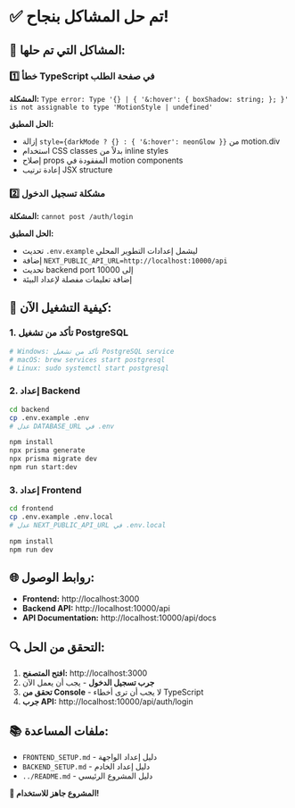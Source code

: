 # ✅ تم حل المشاكل بنجاح!

## 🔧 المشاكل التي تم حلها:

### 1️⃣ خطأ TypeScript في صفحة الطلب
**المشكلة:** `Type error: Type '{} | { '&:hover': { boxShadow: string; }; }' is not assignable to type 'MotionStyle | undefined'`

**الحل المطبق:**
- إزالة `style={darkMode ? {} : { '&:hover': neonGlow }}` من motion.div
- استخدام CSS classes بدلاً من inline styles
- إصلاح props المفقودة في motion components
- إعادة ترتيب JSX structure

### 2️⃣ مشكلة تسجيل الدخول
**المشكلة:** `cannot post /auth/login`

**الحل المطبق:**
- تحديث `.env.example` ليشمل إعدادات التطوير المحلي
- إضافة `NEXT_PUBLIC_API_URL=http://localhost:10000/api`
- تحديث backend port إلى 10000
- إضافة تعليمات مفصلة لإعداد البيئة

## 🚀 كيفية التشغيل الآن:

### 1. تأكد من تشغيل PostgreSQL
```bash
# Windows: تأكد من تشغيل PostgreSQL service
# macOS: brew services start postgresql
# Linux: sudo systemctl start postgresql
```

### 2. إعداد Backend
```bash
cd backend
cp .env.example .env
# عدل DATABASE_URL في .env

npm install
npx prisma generate
npx prisma migrate dev
npm run start:dev
```

### 3. إعداد Frontend
```bash
cd frontend
cp .env.example .env.local
# عدل NEXT_PUBLIC_API_URL في .env.local

npm install
npm run dev
```

## 🌐 روابط الوصول:
- **Frontend:** http://localhost:3000
- **Backend API:** http://localhost:10000/api
- **API Documentation:** http://localhost:10000/api/docs

## 🔍 التحقق من الحل:

1. **افتح المتصفح:** http://localhost:3000
2. **جرب تسجيل الدخول** - يجب أن يعمل الآن
3. **تحقق من Console** - لا يجب أن ترى أخطاء TypeScript
4. **جرب API:** http://localhost:10000/api/auth/login

## 📚 ملفات المساعدة:
- `FRONTEND_SETUP.md` - دليل إعداد الواجهة
- `BACKEND_SETUP.md` - دليل إعداد الخادم
- `../README.md` - دليل المشروع الرئيسي

**🎉 المشروع جاهز للاستخدام!**
